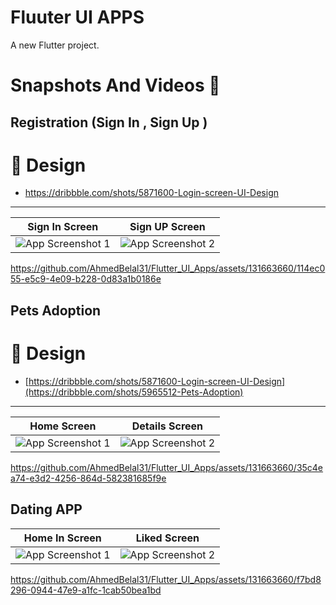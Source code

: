 # Fluuter UI APPS 

A new Flutter project.

# Snapshots And Videos 🎥

## Registration (Sign In , Sign Up ) 

# 📌 Design 
 * https://dribbble.com/shots/5871600-Login-screen-UI-Design

<hr>

| Sign In Screen | Sign UP  Screen |
|---------|---------|
| ![App Screenshot 1](https://github.com/AhmedBelal31/Flutter_UI_Apps/assets/131663660/52aba699-0209-4f39-8ec8-e1b2e00a1d5e) | ![App Screenshot 2](https://github.com/AhmedBelal31/Flutter_UI_Apps/assets/131663660/deba09c2-4a19-4850-88fa-a0b52f974171) |


https://github.com/AhmedBelal31/Flutter_UI_Apps/assets/131663660/114ec055-e5c9-4e09-b228-0d83a1b0186e

## Pets Adoption

# 📌 Design 
 * [https://dribbble.com/shots/5871600-Login-screen-UI-Design](https://dribbble.com/shots/5965512-Pets-Adoption)

  <hr>

  
| Home Screen |Details  Screen |
|---------|---------|
| ![App Screenshot 1](https://github.com/AhmedBelal31/Flutter_UI_Apps/assets/131663660/e6b2bc08-46ae-4625-8d88-2a66c4bc336f) | ![App Screenshot 2](https://github.com/AhmedBelal31/Flutter_UI_Apps/assets/131663660/722bf8fd-a8fb-4ac1-8154-f8f0c84c27cf) |



https://github.com/AhmedBelal31/Flutter_UI_Apps/assets/131663660/35c4ea74-e3d2-4256-864d-582381685f9e


  
## Dating APP

| Home In Screen | Liked  Screen |
|---------|---------|
| ![App Screenshot 1](https://github.com/AhmedBelal31/Flutter_UI_Apps/assets/131663660/77c7cdb1-6ccd-469c-8ab7-acad492b9978) | ![App Screenshot 2](https://github.com/AhmedBelal31/Flutter_UI_Apps/assets/131663660/860dbf2d-deaf-40a4-a996-feb8df729f8f) |




https://github.com/AhmedBelal31/Flutter_UI_Apps/assets/131663660/f7bd8296-0944-47e9-a1fc-1cab50bea1bd

